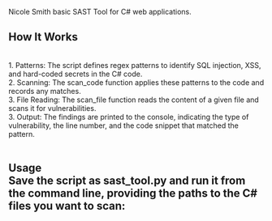 Nicole Smith basic SAST Tool for C# web applications.

<h2>How It Works</h2><br>
1. Patterns: The script defines regex patterns to identify SQL injection, XSS, and hard-coded secrets in the C# code.<br>
2. Scanning: The scan_code function applies these patterns to the code and records any matches.<br>
3. File Reading: The scan_file function reads the content of a given file and scans it for vulnerabilities.<br>
3. Output: The findings are printed to the console, indicating the type of vulnerability, the line number, and the code snippet that matched the pattern.
<br><br>
<h2>Usage<br>
Save the script as sast_tool.py and run it from the command line, providing the paths to the C# files you want to scan: